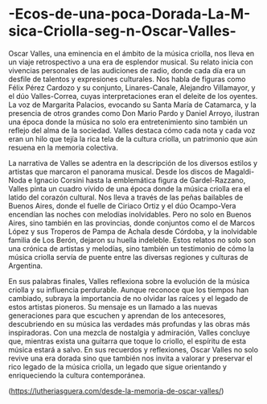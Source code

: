 # -Ecos-de-una-poca-Dorada-La-M-sica-Criolla-seg-n-Oscar-Valles-

Oscar Valles, una eminencia en el ámbito de la música criolla, nos lleva en un viaje retrospectivo a una era de esplendor musical. Su relato inicia con vivencias personales de las audiciones de radio, donde cada día era un desfile de talentos y expresiones culturales. Nos habla de figuras como Félix Pérez Cardozo y su conjunto, Linares-Canale, Alejandro Villamayor, y el dúo Valles-Correa, cuyas interpretaciones eran el deleite de los oyentes. La voz de Margarita Palacios, evocando su Santa María de Catamarca, y la presencia de otros grandes como Don Mario Pardo y Daniel Arroyo, ilustran una época donde la música no solo era entretenimiento sino también un reflejo del alma de la sociedad. Valles destaca cómo cada nota y cada voz eran un hilo que tejía la rica tela de la cultura criolla, un patrimonio que aún resuena en la memoria colectiva.


La narrativa de Valles se adentra en la descripción de los diversos estilos y artistas que marcaron el panorama musical. Desde los discos de Magaldi-Noda e Ignacio Corsini hasta la emblemática figura de Gardel-Razzano, Valles pinta un cuadro vívido de una época donde la música criolla era el latido del corazón cultural. Nos lleva a través de las peñas bailables de Buenos Aires, donde el fuelle de Ciriaco Ortiz y el dúo Ocampo-Vera encendían las noches con melodías inolvidables. Pero no solo en Buenos Aires, sino también en las provincias, donde conjuntos como el de Marcos López y sus Troperos de Pampa de Achala desde Córdoba, y la inolvidable familia de Los Berón, dejaron su huella indeleble. Estos relatos no solo son una crónica de artistas y melodías, sino también un testimonio de cómo la música criolla servía de puente entre las diversas regiones y culturas de Argentina.


En sus palabras finales, Valles reflexiona sobre la evolución de la música criolla y su influencia perdurable. Aunque reconoce que los tiempos han cambiado, subraya la importancia de no olvidar las raíces y el legado de estos artistas pioneros. Su mensaje es un llamado a las nuevas generaciones para que escuchen y aprendan de los antecesores, descubriendo en su música las verdades más profundas y las obras más inspiradoras. Con una mezcla de nostalgia y admiración, Valles concluye que, mientras exista una guitarra que toque lo criollo, el espíritu de esta música estará a salvo. En sus recuerdos y reflexiones, Oscar Valles no solo revive una era dorada sino que también nos invita a valorar y preservar el rico legado de la música criolla, un legado que sigue orientando y enriqueciendo la cultura contemporánea.

(https://lutheriasguera.com/desde-la-memoria-de-oscar-valles/)
